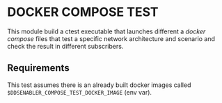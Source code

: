 # DOCKER COMPOSE TEST

This module build a ctest executable that launches different a *docker compose* files that
test a specific network architecture and scenario and check the result in different subscribers.

## Requirements

This test assumes there is an already built docker images called `$DDSENABLER_COMPOSE_TEST_DOCKER_IMAGE` (env var).
